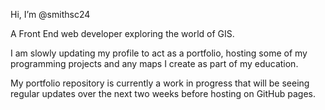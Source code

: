 Hi, I’m @smithsc24

A Front End web developer exploring the world of GIS.

I am slowly updating my profile to act as a portfolio, hosting some of my programming projects and any maps I create as part of my education.

My portfolio repository is currently a work in progress that will be seeing regular updates over the next two weeks before hosting on GitHub pages.

<!---
smithsc24/smithsc24 is a ✨ special ✨ repository because its `README.md` (this file) appears on your GitHub profile.
You can click the Preview link to take a look at your changes.
--->
